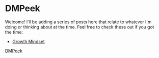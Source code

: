 # DMPeek

<script>
showAlert("Welcome to my blog page!");
</script>

Welcome! I'll be adding a series of posts here that relate to whatever I'm doing or thinking about at the time. Feel free to check these out if you got the time:

* <a href="Growth Mindset.md">Growth Mindset</a>

<a href="https://github.com/DMPeek">DMPeek</a>
